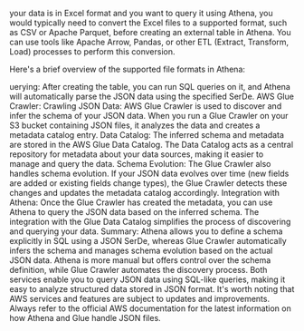  your data is in Excel format and you want to query it using Athena, you would typically need to convert the Excel files to a supported format, such as CSV or Apache Parquet, before creating an external table in Athena. You can use tools like Apache Arrow, Pandas, or other ETL (Extract, Transform, Load) processes to perform this conversion.

Here's a brief overview of the supported file formats in Athena:

uerying:
After creating the table, you can run SQL queries on it, and Athena will automatically parse the JSON data using the specified SerDe.
AWS Glue Crawler:
Crawling JSON Data:
AWS Glue Crawler is used to discover and infer the schema of your JSON data. When you run a Glue Crawler on your S3 bucket containing JSON files, it analyzes the data and creates a metadata catalog entry.
Data Catalog:
The inferred schema and metadata are stored in the AWS Glue Data Catalog. The Data Catalog acts as a central repository for metadata about your data sources, making it easier to manage and query the data.
Schema Evolution:
The Glue Crawler also handles schema evolution. If your JSON data evolves over time (new fields are added or existing fields change types), the Glue Crawler detects these changes and updates the metadata catalog accordingly.
Integration with Athena:
Once the Glue Crawler has created the metadata, you can use Athena to query the JSON data based on the inferred schema. The integration with the Glue Data Catalog simplifies the process of discovering and querying your data.
Summary:
Athena allows you to define a schema explicitly in SQL using a JSON SerDe, whereas Glue Crawler automatically infers the schema and manages schema evolution based on the actual JSON data.
Athena is more manual but offers control over the schema definition, while Glue Crawler automates the discovery process.
Both services enable you to query JSON data using SQL-like queries, making it easy to analyze structured data stored in JSON format.
It's worth noting that AWS services and features are subject to updates and improvements. Always refer to the official AWS documentation for the latest information on how Athena and Glue handle JSON files.
